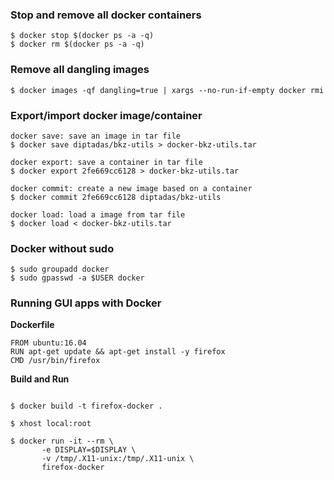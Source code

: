 ### Stop and remove all docker containers

```
$ docker stop $(docker ps -a -q)
$ docker rm $(docker ps -a -q)
```

### Remove all dangling images

```
$ docker images -qf dangling=true | xargs --no-run-if-empty docker rmi
```

### Export/import docker image/container

```
docker save: save an image in tar file
$ docker save diptadas/bkz-utils > docker-bkz-utils.tar

docker export: save a container in tar file
$ docker export 2fe669cc6128 > docker-bkz-utils.tar

docker commit: create a new image based on a container
$ docker commit 2fe669cc6128 diptadas/bkz-utils

docker load: load a image from tar file
$ docker load < docker-bkz-utils.tar
```

### Docker without sudo

```
$ sudo groupadd docker
$ sudo gpasswd -a $USER docker
```

### Running GUI apps with Docker

**Dockerfile**

```
FROM ubuntu:16.04
RUN apt-get update && apt-get install -y firefox
CMD /usr/bin/firefox
```

**Build and Run**

```

$ docker build -t firefox-docker .

$ xhost local:root

$ docker run -it --rm \
       -e DISPLAY=$DISPLAY \
       -v /tmp/.X11-unix:/tmp/.X11-unix \
       firefox-docker

```
